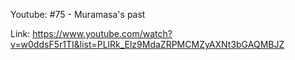 Youtube: #75 - Muramasa's past

Link: https://www.youtube.com/watch?v=w0ddsF5r1TI&list=PLlRk_Elz9MdaZRPMCMZyAXNt3bGAQMBJZ